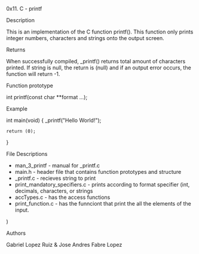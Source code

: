 0x11. C - printf

Description

This is an implementation of the C function printf(). This function only prints integer numbers,
characters and strings onto the output screen.


Returns

When successfully compiled, 
_printf()
 returns total amount of characters printed. If string is null,
the return is (null) and if an output error occurs, the function will return -1.


Function prototype

int printf(const char **format ...);



Example
 
int main(void)
{
    _printf("Hello World!");

    return (0);
}



File Descriptions

* man_3_printf - manual for _printf.c
* main.h - header file that contains function prototypes and structure
* _printf.c - recieves string to print
* print_mandatory_specifiers.c - prints according to format specifier (int, decimals, characters, or strings
* accTypes.c - has the access functions
* print_function.c - has the funnciont that print the all the elements of the input.
 
)


Authors

Gabriel Lopez Ruiz & Jose Andres Fabre Lopez
